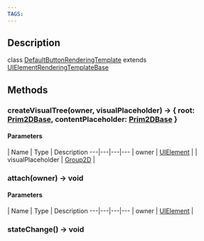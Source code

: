 ```yaml
---
TAGS:
---
```

## Description

class [DefaultButtonRenderingTemplate](/classes/2.0/DefaultButtonRenderingTemplate) extends [UIElementRenderingTemplateBase](/classes/2.0/UIElementRenderingTemplateBase)



## Methods

### createVisualTree(owner, visualPlaceholder) &rarr; { root: [Prim2DBase](/classes/2.0/Prim2DBase),  contentPlaceholder: [Prim2DBase](/classes/2.0/Prim2DBase) }



#### Parameters
 | Name | Type | Description
---|---|---|---
 | owner | [UIElement](/classes/2.0/UIElement) | 
 | visualPlaceholder | [Group2D](/classes/2.0/Group2D) | 
### attach(owner) &rarr; void



#### Parameters
 | Name | Type | Description
---|---|---|---
 | owner | [UIElement](/classes/2.0/UIElement) | 

### stateChange() &rarr; void


